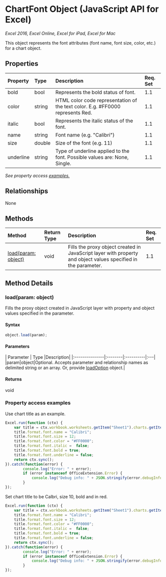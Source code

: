 # ChartFont Object (JavaScript API for Excel)

_Excel 2016, Excel Online, Excel for iPad, Excel for Mac_

This object represents the font attributes (font name, font size, color, etc.) for a chart object.

## Properties

| Property	   | Type	|Description| Req. Set|
|:---------------|:--------|:----------|:----|
|bold|bool|Represents the bold status of font.|1.1||
|color|string|HTML color code representation of the text color. E.g. #FF0000 represents Red.|1.1||
|italic|bool|Represents the italic status of the font.|1.1||
|name|string|Font name (e.g. "Calibri")|1.1||
|size|double|Size of the font (e.g. 11)|1.1||
|underline|string|Type of underline applied to the font. Possible values are: None, Single.|1.1||

_See property access [examples.](#property-access-examples)_

## Relationships
None


## Methods

| Method		   | Return Type	|Description| Req. Set|
|:---------------|:--------|:----------|:----|
|[load(param: object)](#loadparam-object)|void|Fills the proxy object created in JavaScript layer with property and object values specified in the parameter.|1.1|

## Method Details


### load(param: object)
Fills the proxy object created in JavaScript layer with property and object values specified in the parameter.

#### Syntax
```js
object.load(param);
```

#### Parameters
| Parameter	   | Type	|Description|
|:---------------|:--------|:----------|:---|
|param|object|Optional. Accepts parameter and relationship names as delimited string or an array. Or, provide [loadOption](loadoption.md) object.|

#### Returns
void
### Property access examples

Use chart title as an example.

```js
Excel.run(function (ctx) { 
	var title = ctx.workbook.worksheets.getItem("Sheet1").charts.getItem("Chart1").title;
	title.format.font.name = "Calibri";
	title.format.font.size = 12;
	title.format.font.color = "#FF0000";
	title.format.font.italic =  false;
	title.format.font.bold = true;
	title.format.font.underline = false;
	return ctx.sync();
}).catch(function(error) {
		console.log("Error: " + error);
		if (error instanceof OfficeExtension.Error) {
			console.log("Debug info: " + JSON.stringify(error.debugInfo));
		}
});
```

Set chart title to be Calbri, size 10, bold and in red. 

```js
Excel.run(function (ctx) { 
	var title = ctx.workbook.worksheets.getItem("Sheet1").charts.getItem("Chart1").title;
	title.format.font.name = "Calibri";
	title.format.font.size = 12;
	title.format.font.color = "#FF0000";
	title.format.font.italic =  false;
	title.format.font.bold = true;
	title.format.font.underline = false;
	return ctx.sync();
}).catch(function(error) {
		console.log("Error: " + error);
		if (error instanceof OfficeExtension.Error) {
			console.log("Debug info: " + JSON.stringify(error.debugInfo));
		}
});
```
